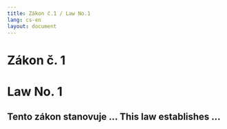 ```yaml
---
title: Zákon č.1 / Law No.1
lang: cs-en
layout: document
---
```


# Zákon č. 1  
# Law No. 1

Tento zákon stanovuje ...
This law establishes ...
---
